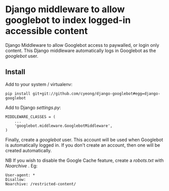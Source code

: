 # Django middleware to allow googlebot to index logged-in accessible content

Django Middleware to allow Googlebot access to paywalled, or login only content. 
This Django middleware automatically logs in Googlebot as the _googlebot_ user.

## Install

Add to your system / virtualenv:

    pip install git+git://github.com/cyeong/django-googlebot#egg=django-googlebot

Add to Django _settings.py_:

    MIDDLEWARE_CLASSES = (
        ...
        'googlebot.middleware.GooglebotMiddleware',
    )

Finally, create a _googlebot_ user. This account will be used when Googlebot is automatically logged in.
If you don't create an account, then one will be created automatically.

NB If you wish to disable the Google Cache feature, create a _robots.txt_ with _Noarchive_ . Eg:

    User-agent: *
    Disallow:
    Noarchive: /restricted-content/
